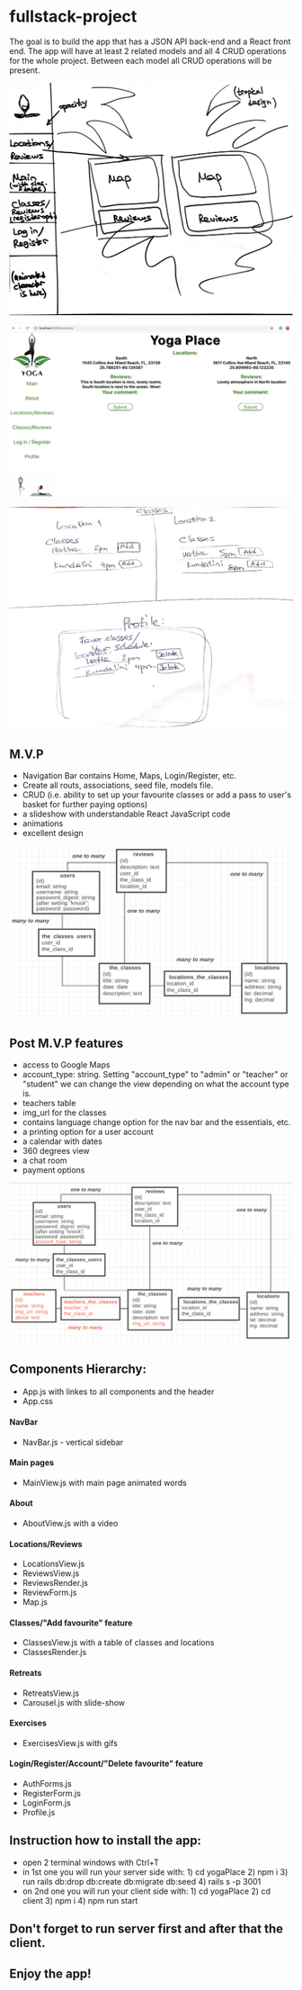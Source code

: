 # fullstack-project
The goal is to build the app that has a JSON API back-end and a React front end. 
The app will have at least 2 related models and all 4 CRUD operations for the whole project. 
Between each model all CRUD operations will be present.

![Main page](/printscreens/printscreen1.jpg)

![Another page](/printscreens/printscreen2.jpg)

![Different page](/printscreens/printscreen3.jpg)

## M.V.P
- Navigation Bar contains Home, Maps, Login/Register, etc. 
- Create all routs, associations, seed file, models file. 
- CRUD (i.e. ability to set up your favourite classes or add a pass to user's basket for further paying options)
- a slideshow with understandable React JavaScript code 
- animations 
- excellent design

![Associations M.V.P.](/printscreens/printscreen4.jpg)

## Post M.V.P features
- access to Google Maps
- account_type: string. Setting "account_type" to "admin" or "teacher" or "student"
we can change the view depending on what the account type is.
- teachers table
- img_url for the classes
- contains language change option for the nav bar and the essentials, etc.
- a printing option for a user account
- a calendar with dates
- 360 degrees view
- a chat room
- payment options

![Associations Post M.V.P.](/printscreens/printscreen5.jpg)

##                           Components Hierarchy:

#### 
- App.js with linkes to all components and the header
- App.css

#### NavBar
- NavBar.js - vertical sidebar

#### Main pages
- MainView.js with main page animated words

#### About
- AboutView.js with a video

#### Locations/Reviews
- LocationsView.js
- ReviewsView.js
- ReviewsRender.js
- ReviewForm.js
- Map.js

#### Classes/"Add favourite" feature
- ClassesView.js with a table of classes and locations
- ClassesRender.js

#### Retreats
- RetreatsView.js
- Carousel.js with slide-show

#### Exercises
- ExercisesView.js with gifs

#### Login/Register/Account/"Delete favourite" feature
- AuthForms.js
- RegisterForm.js
- LoginForm.js
- Profile.js

##                           Instruction how to install the app:
- open 2 terminal windows with Ctrl+T
- in 1st one you will run your server side with: 1) cd yogaPlace 2) npm i 3) run rails db:drop db:create db:migrate db:seed 4) rails s -p 3001
- on 2nd one you will run your client side with: 1) cd yogaPlace 2) cd client 3) npm i 4) npm run start

## Don't forget to run server first and after that the client.
## Enjoy the app!


